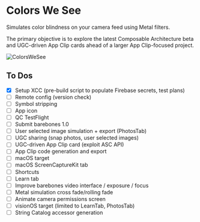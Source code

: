 #  Colors We See

Simulates color blindness on your camera feed using Metal filters.

The primary objective is to explore the latest Composable Architecture beta and UGC-driven App Clip cards ahead of a larger App Clip-focused project.

![ColorsWeSee](https://github.com/importRyan/Colors-We-See/assets/78187398/e22f8477-2c24-43c9-93aa-8b0e9480dc29)

## To Dos
- [x] Setup XCC (pre-build script to populate Firebase secrets, test plans)
- [ ] Remote config (version check)
- [ ] Symbol stripping
- [ ] App icon
- [ ] QC TestFlight
- [ ] Submit barebones 1.0
- [ ] User selected image simulation + export (PhotosTab)
- [ ] UGC sharing (snap photos, user selected images)
- [ ] UGC-driven App Clip card (exploit ASC API)
- [ ] App Clip code generation and export
- [ ] macOS target
- [ ] macOS ScreenCaptureKit tab
- [ ] Shortcuts
- [ ] Learn tab
- [ ] Improve barebones video interface / exposure / focus
- [ ] Metal simulation cross fade/rolling fade
- [ ] Animate camera permissions screen
- [ ] visionOS target (limited to LearnTab, PhotosTab)
- [ ] String Catalog accessor generation
